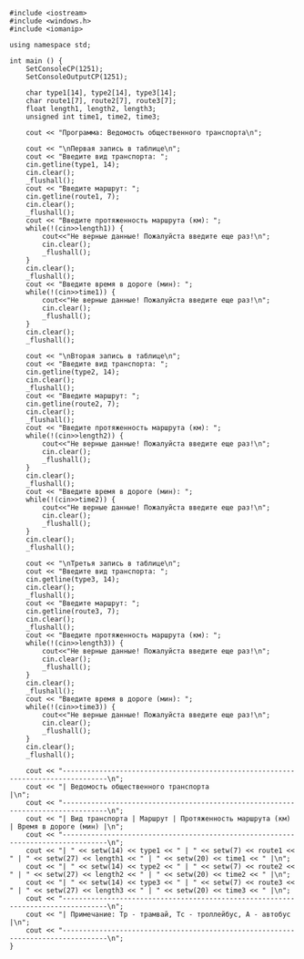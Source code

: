 ﻿```
#include <iostream>
#include <windows.h>
#include <iomanip>

using namespace std;

int main () {
	SetConsoleCP(1251);
	SetConsoleOutputCP(1251);
	
	char type1[14], type2[14], type3[14];
	char route1[7], route2[7], route3[7];
	float length1, length2, length3;
	unsigned int time1, time2, time3;
	
	cout << "Программа: Ведомость общественного транспорта\n";
	
	cout << "\nПервая запись в таблице\n";
	cout << "Введите вид транспорта: ";
	cin.getline(type1, 14);
    cin.clear();
	_flushall();
	cout << "Введите маршрут: ";
	cin.getline(route1, 7);
    cin.clear();
	_flushall();
	cout << "Введите протяженность маршрута (км): ";
	while(!(cin>>length1)) {
		cout<<"Не верные данные! Пожалуйста введите еще раз!\n";
		cin.clear();
		_flushall();
	}
	cin.clear();
	_flushall();
	cout << "Введите время в дороге (мин): ";
	while(!(cin>>time1)) {
		cout<<"Не верные данные! Пожалуйста введите еще раз!\n";
		cin.clear();
		_flushall();
	}
	cin.clear();
	_flushall();
	
	cout << "\nВторая запись в таблице\n";
	cout << "Введите вид транспорта: ";
	cin.getline(type2, 14);
    cin.clear();
	_flushall();
	cout << "Введите маршрут: ";
	cin.getline(route2, 7);
    cin.clear();
	_flushall();
	cout << "Введите протяженность маршрута (км): ";
	while(!(cin>>length2)) {
		cout<<"Не верные данные! Пожалуйста введите еще раз!\n";
		cin.clear();
		_flushall();
	}
	cin.clear();
	_flushall();
	cout << "Введите время в дороге (мин): ";
	while(!(cin>>time2)) {
		cout<<"Не верные данные! Пожалуйста введите еще раз!\n";
		cin.clear();
		_flushall();
	}
	cin.clear();
	_flushall();
	
	cout << "\nТретья запись в таблице\n";
	cout << "Введите вид транспорта: ";
	cin.getline(type3, 14);
    cin.clear();
	_flushall();
	cout << "Введите маршрут: ";
	cin.getline(route3, 7);
    cin.clear();
	_flushall();
	cout << "Введите протяженность маршрута (км): ";
	while(!(cin>>length3)) {
		cout<<"Не верные данные! Пожалуйста введите еще раз!\n";
		cin.clear();
		_flushall();
	}
	cin.clear();
	_flushall();
	cout << "Введите время в дороге (мин): ";
	while(!(cin>>time3)) {
		cout<<"Не верные данные! Пожалуйста введите еще раз!\n";
		cin.clear();
		_flushall();
	}
	cin.clear();
	_flushall();
	
	cout << "---------------------------------------------------------------------------------\n";
	cout << "| Ведомость общественного транспорта                                            |\n";
	cout << "---------------------------------------------------------------------------------\n";
	cout << "| Вид транспорта | Маршрут | Протяженность маршрута (км) | Время в дороге (мин) |\n";
	cout << "---------------------------------------------------------------------------------\n";
	cout << "| " << setw(14) << type1 << " | " << setw(7) << route1 << " | " << setw(27) << length1 << " | " << setw(20) << time1 << " |\n";
	cout << "| " << setw(14) << type2 << " | " << setw(7) << route2 << " | " << setw(27) << length2 << " | " << setw(20) << time2 << " |\n";
	cout << "| " << setw(14) << type3 << " | " << setw(7) << route3 << " | " << setw(27) << length3 << " | " << setw(20) << time3 << " |\n";
	cout << "---------------------------------------------------------------------------------\n";
	cout << "| Примечание: Тр - трамвай, Тс - троллейбус, А - автобус                        |\n";
	cout << "---------------------------------------------------------------------------------\n";
}

```
